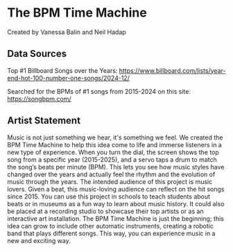 # The BPM Time Machine
Created by Vanessa Balin and Neil Hadap

## Data Sources
Top #1 Billboard Songs over the Years: https://www.billboard.com/lists/year-end-hot-100-number-one-songs/2024-12/

Searched for the BPMs of #1 songs from 2015-2024 on this site: https://songbpm.com/

## Artist Statement
Music is not just something we hear, it's something we feel. We created the BPM Time Machine to help this idea come to life and immerse listeners in a new type of experience. When you turn the dial, the screen shows the top song from a specific year (2015-2025), and a servo taps a drum to match the song’s beats per minute (BPM). This lets you see how music styles have changed over the years and actually feel the rhythm and the evolution of music through the years. 
The intended audience of this project is music lovers. Given a beat, this music-loving audience can reflect on the hit songs since 2015. 
You can use this project in schools to teach students about beats or in museums as a fun way to learn about music history. It could also be placed at a recording studio to showcase their top artists or as an interactive art installation. The BPM Time Machine is just the beginning; this idea can grow to include other automatic instruments, creating a robotic band that plays different songs. This way, you can experience music in a new and exciting way.
 
